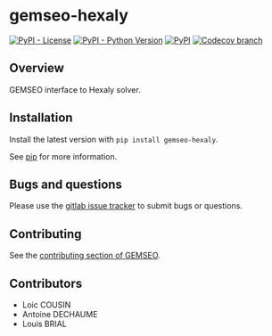 <!--
Copyright 2021 IRT Saint Exupéry, https://www.irt-saintexupery.com

This work is licensed under the Creative Commons Attribution-ShareAlike 4.0
International License. To view a copy of this license, visit
http://creativecommons.org/licenses/by-sa/4.0/ or send a letter to Creative
Commons, PO Box 1866, Mountain View, CA 94042, USA.
-->

# gemseo-hexaly

[![PyPI - License](https://img.shields.io/pypi/l/gemseo-hexaly)](https://www.gnu.org/licenses/lgpl-3.0.en.html)
[![PyPI - Python Version](https://img.shields.io/pypi/pyversions/gemseo-hexaly)](https://pypi.org/project/gemseo-hexaly/)
[![PyPI](https://img.shields.io/pypi/v/gemseo-hexaly)](https://pypi.org/project/gemseo-hexaly/)
[![Codecov branch](https://img.shields.io/codecov/c/gitlab/gemseo:dev/gemseo-hexaly/develop)](https://app.codecov.io/gl/gemseo:dev/gemseo-hexaly)

## Overview

GEMSEO interface to Hexaly solver.

## Installation

Install the latest version with `pip install gemseo-hexaly`.

See [pip](https://pip.pypa.io/en/stable/getting-started/) for more information.

## Bugs and questions

Please use the [gitlab issue tracker](https://gitlab.com/gemseo/dev/gemseo-hexaly/-/issues)
to submit bugs or questions.

## Contributing

See the [contributing section of GEMSEO](https://gemseo.readthedocs.io/en/stable/software/developing.html#dev).

## Contributors

- Loic COUSIN
- Antoine DECHAUME
- Louis BRIAL

